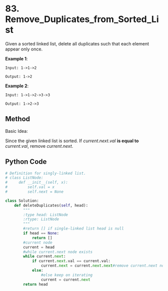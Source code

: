 # 83. Remove_Duplicates_from_Sorted_List

Given a sorted linked list, delete all duplicates such that each element appear only once.

**Example 1**:

    Input: 1->1->2

    Output: 1->2
**Example 2**:

    Input: 1->1->2->3->3

    Output: 1->2->3

## Method

Basic Idea:

Since the given linked list is sorted. If $current.next.val$ **is equal to** $current.val$, remove $current.next$.

## Python Code
```python
# Definition for singly-linked list.
# class ListNode:
#     def __init__(self, x):
#         self.val = x
#         self.next = None

class Solution:
    def deleteDuplicates(self, head):
        """
        :type head: ListNode
        :rtype: ListNode
        """
        #return [] if single-linked list head is null
        if head == None:
            return []
        #current node
        current = head
        #while current.next node exists
        while current.next:
            if current.next.val == current.val:
                current.next = current.next.next#remove current.next node if current.next.val equals to current.val
            else:
                #else keep on iterating
                current = current.next
        return head
```
